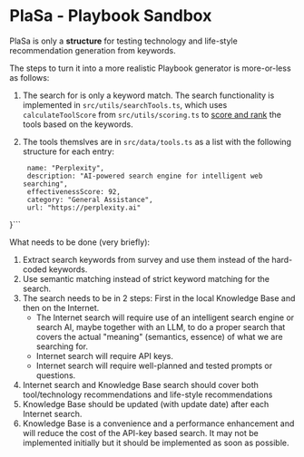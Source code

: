 # PlaSa - Playbook Sandbox 

PlaSa is only a **structure** for testing technology and life-style recommendation generation from keywords. 

The steps to turn it into a more realistic Playbook generator is more-or-less as follows:

1. The search for is only a keyword match. The search functionality is implemented in ```src/utils/searchTools.ts```, which uses ```calculateToolScore``` from ```src/utils/scoring.ts``` to <ins>score and rank</ins> the tools based on the keywords.
2. The tools themslves are in ```src/data/tools.ts``` as a  list with the following structure for each entry:

   ```{
    name: "Perplexity",
    description: "AI-powered search engine for intelligent web searching",
    effectivenessScore: 92,
    category: "General Assistance",
    url: "https://perplexity.ai"
  }```

What needs to be done (very briefly):

1. Extract search keywords from survey and use them instead of the hard-coded keywords.
2. Use semantic matching instead of strict keyword matching for the search.
3. The search needs to be in 2 steps: First in the local Knowledge Base and then on the Internet.
    - The Internet search will require use of an intelligent search engine or search AI, maybe together with an LLM, to do a proper search that covers the actual "meaning" (semantics, essence) of what we are searching for.  
    - Internet search will require API keys.
    - Internet search will require well-planned and tested prompts or questions.
4. Internet search and Knowledge Base search should cover both tool/technology recommendations and life-style recommendations
5. Knowledge Base should be updated (with update date) after each Internet search.
6. Knowledge Base is a convenience and a performance enhancement and will reduce the cost of the API-key based search. It may not be implemented initially but it should be implemented as soon as possible.
